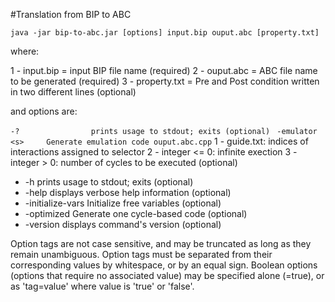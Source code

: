 #Translation from BIP to ABC

`java -jar bip-to-abc.jar [options] input.bip ouput.abc [property.txt]`

where:

1 - input.bip    = input BIP file name (required)
2 - ouput.abc    = ABC file name to be generated (required)
3 - property.txt = Pre and Post condition written in two different lines (optional)

and options are:

`-?                prints usage to stdout; exits (optional)`
` -emulator <s>     Generate emulation code ouput.abc.cpp`
                    1 - guide.txt: indices of interactions assigned to selector
                    2 - integer <= 0: infinite exection
                    3 - integer > 0: number of cycles to be executed
                   (optional)
- -h                prints usage to stdout; exits (optional)
- -help             displays verbose help information (optional)
- -initialize-vars  Initialize free variables (optional)
- -optimized        Generate one cycle-based code (optional)
- -version          displays command's version (optional)


Option tags are not case sensitive, and may be truncated as long as they remain unambiguous.  Option tags must be separated from their corresponding values by whitespace, or by an equal sign.  Boolean options (options that require no associated value) may be specified alone (=true), or as 'tag=value' where value is 'true' or 'false'.
